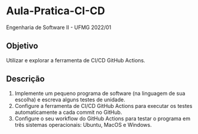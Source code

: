 # Aula-Pratica-CI-CD
Engenharia de Software II - UFMG 2022/01

## Objetivo
Utilizar e explorar a ferramenta de CI/CD GitHub Actions.

## Descrição
1. Implemente um pequeno programa de software (na linguagem de sua escolha) e escreva alguns testes de unidade.
2. Configure a ferramenta de CI/CD GitHub Actions para executar os testes automaticamente a cada commit no GitHub.
3. Configure o seu workflow do GitHub Actions para testar o programa em três sistemas operacionais: Ubuntu, MacOS e Windows.
